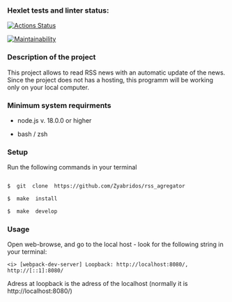 ### Hexlet tests and linter status:

[![Actions Status](https://github.com/Zyabridos/fullstack-javascript-project-11/actions/workflows/hexlet-check.yml/badge.svg)](https://github.com/Zyabridos/fullstack-javascript-project-11/actions)

[![Maintainability](https://api.codeclimate.com/v1/badges/a8ecdf041a30f57c9807/maintainability)](https://codeclimate.com/github/Zyabridos/rss_agregator/maintainability)

### Description of the project

This project allows to read RSS news with an automatic update of the news. Since the project does not has a hosting, this programm will be working only on your local computer.

  

### Minimum system requirments

- node.js v. 18.0.0 or higher

- bash / zsh

  

### Setup
Run the following commands in your terminal

```bash

$  git  clone  https://github.com/Zyabridos/rss_agregator

$  make  install

$  make  develop

```

### Usage

Open web-browse, and go to the local host - look for the following string in your terminal:

```
<i> [webpack-dev-server] Loopback: http://localhost:8080/, http://[::1]:8080/
```
Adress at loopback is the adress of the localhost (normally it is http://localhost:8080/)